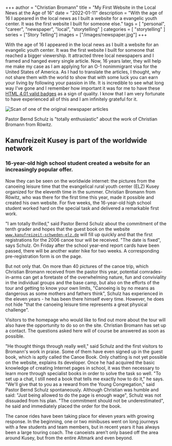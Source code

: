+++
author = "Christian Bromann"
title = "My First Website in the Local News at the Age of 16"
date = "2022-01-11"
description = "With the age of 16 I appeared in the local news as I built a website for a evangelic youth center. It was the first website I built for someone else."
tags = [
    "personal",
    "career",
    "newspaper",
    "local",
    "storytelling"
]
categories = [
    "storytelling"
]
series = ["Story Telling"]
images = ["/images/newspaper.jpg"]
+++

With the age of 16 I appeared in the local news as I built a website for an evangelic youth center. It was the first website I built for someone that reached a bigger viewership. It attracted three local newspapers and I framed and hanged every single article. Now, 16 years later, they will help me make my case as I am applying for an O-1 nonimmigrant visa for the United States of America. As I had to translate the articles, I thought, why not share them with the world to show that with some luck you can earn your living by following your passion in life. It is incredible to see what long way I've gone and I remember how important it was for me to have these [HTML 4.01 valid badges](https://commons.wikimedia.org/wiki/File:Valid_HTML_4.0.1.svg) as a sign of quality. I know that I am very fortunate to have experienced all of this and I am infinitely grateful for it.

![Scan of one of the original newspaper articles](/images/newspaper.jpg 'Scan of one of the original newspaper articles')
<aside>Pastor Bernd Schulz is "totally enthusiastic" about the work of Christian Bromann from Röwitz.</aside>

## Kanufreizeit Kusey is part of the worldwide network
### 16-year-old high school student created a website for an increasingly popular offer.

Now they can be seen on the worldwide internet: the pictures from the canoeing leisure time that the evangelical rural youth center (ELZ) Kusey organized for the eleventh time in the summer. Christian Bromann from Röwitz, who was there for the first time this year, made it possible and created his own website. For five weeks, the 16-year-old high school student worked hard on the special task and delivered a remarkable first work.

"I am totally thrilled," said Pastor Bernd Schulz about the commitment of the tenth grader and hopes that the guest book on the website [`www.kanufreizeit-schweden-elz.de`](https://web.archive.org/web/20100226055530/http://www.kanufreizeit-schweden-elz.de/) will fill up quickly and that the first registrations for the 2006 canoe tour will be received. "The date is fixed", says Schulz. On Friday after the school year-end report cards have been passed, there will be another water hike for two weeks. A corresponding pre-registration form is on the page.

But not only that. On more than 40 pictures of the canoe trip, which Christian Bromann received from the pastor this year, potential comrades-in-arms can get a foretaste of the overwhelming nature, fun and conviviality in the individual groups and the base camp, but also on the efforts of the tour and getting to know your own limits, "Canoeing is by no means as dangerous as some mothers and fathers think", Schulz has experienced in the eleven years - he has been there himself every time. However, he does not hide "that the canoeing leisure time represents a great physical challenge".

Visitors to the homepage who would like to find out more about the tour will also have the opportunity to do so on the site. Christian Bromann has set up a contact. The questions asked here will of course be answered as soon as possible.

"He thought things through really well," said Schulz and the first visitors to Bromann's work in praise. Some of them have even signed up in the guest book, which is aptly called the Canoe Book. Only chatting is not yet possible on the website, explains its developer. Once he had acquired the basic knowledge of creating Internet pages in school, it was then necessary to learn more through specialist books in order to solve the task so well. "To set up a chat, I still need a book that tells me exactly how to do it," he says. "We'll give that to you as a reward from the Young Congregation," said Pastor Bernd Schulz spontaneously. Although Christian was humble and said: "Just being allowed to do the page is enough wage", Schulz was not dissuaded from his plan. "The commitment should not be underestimated", he said and immediately placed the order for the book.

The canoe rides have been taking place for eleven years with growing response. In the beginning, one or two minibuses went on long journeys with a few students and team members, but in recent years it has always been a large touring coach. The canoeists aren’t only based off the area around Kusey, but from the entire Altmark and even beyond.
